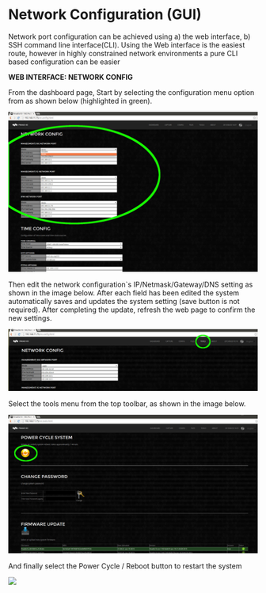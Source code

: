 # Network Configuration (GUI)

Network port configuration can be achieved using a) the web interface, b) SSH command line interface(CLI). Using the Web interface is the easiest route, however in highly constrained network environments a pure CLI based configuration can be easier

**WEB INTERFACE: NETWORK CONFIG**

From the dashboard page, Start by selecting the configuration menu option from as shown below (highlighted in green).

![](<../../images/Config/network-configuration-gui.md-image-1.png>)

Then edit the network configuration\`s IP/Netmask/Gateway/DNS setting as shown in the image below. After each field has been edited the system automatically saves and updates the system setting (save button is not required). After completing the update, refresh the web page to confirm the new settings.

![](<../../images/Config/network-configuration-gui.md-image-2.png>)

Select the tools menu from the top toolbar, as shown in the image below.

![](<../../images/Config/network-configuration-gui.md-image-3.png>)

And finally select the Power Cycle / Reboot button to restart the system

![](<../../images/Config/network-configuration-gui.md-image-4.png>)

